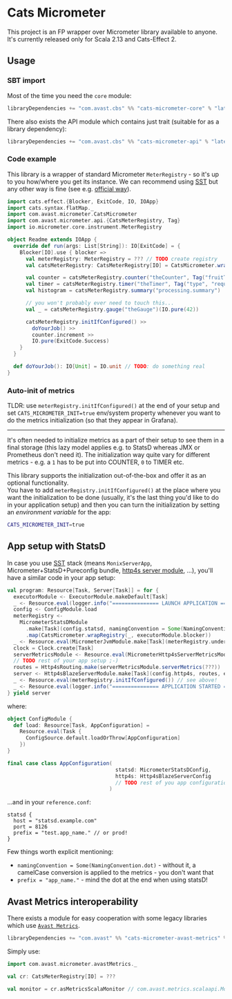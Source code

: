# Cats Micrometer

This project is an FP wrapper over Micrometer library available to anyone.  
It's currently released only for Scala 2.13 and Cats-Effect 2.

## Usage

### SBT import

Most of the time you need the `core` module:

```scala
libraryDependencies += "com.avast.cbs" %% "cats-micrometer-core" % "latestVersion"
```

There also exists the API module which contains just trait (suitable for as a library dependency):

```scala
libraryDependencies += "com.avast.cbs" %% "cats-micrometer-api" % "latestVersion"
```

### Code example

This library is a wrapper of standard Micrometer `MeterRegistry` - so it's up to you how/where you get its instance. We can recommend using
[SST](https://avast.github.io/scala-server-toolkit/subprojects/micrometer) but any other way is fine (see
e.g. [official way](https://micrometer.io/docs/registry/statsD)).

```scala
import cats.effect.{Blocker, ExitCode, IO, IOApp}
import cats.syntax.flatMap._
import com.avast.micrometer.CatsMicrometer
import com.avast.micrometer.api.{CatsMeterRegistry, Tag}
import io.micrometer.core.instrument.MeterRegistry

object Readme extends IOApp {
  override def run(args: List[String]): IO[ExitCode] = {
    Blocker[IO].use { blocker =>
      val meterRegistry: MeterRegistry = ??? // TODO create registry
      val catsMeterRegistry: CatsMeterRegistry[IO] = CatsMicrometer.wrapRegistry(meterRegistry, blocker)

      val counter = catsMeterRegistry.counter("theCounter", Tag("fruitType", "apples"))
      val timer = catsMeterRegistry.timer("theTimer", Tag("type", "requests"), Tag("service", "Filerep"))
      val histogram = catsMeterRegistry.summary("processing.summary")

      // you won't probably ever need to touch this...
      val _ = catsMeterRegistry.gauge("theGauge")(IO.pure(42))

      catsMeterRegistry.initIfConfigured() >>
        doYourJob() >>
        counter.increment >>
        IO.pure(ExitCode.Success)
    }
  }

  def doYourJob(): IO[Unit] = IO.unit // TODO: do something real
}

```

### Auto-init of metrics

TLDR: use `meterRegistry.initIfConfigured()` at the end of your setup and set `CATS_MICROMETER_INIT=true` env/system property whenever you
want to do the metrics initialization (so that they appear in Grafana).

---

It's often needed to initialize metrics as a part of their setup to see them in a final storage (this lazy model applies e.g. to StatsD
whereas JMX or Prometheus don't need it). The initialization way quite vary for different metrics - e.g. a `1` has to be put into
COUNTER, `0` to TIMER etc.

This library supports the initialization out-of-the-box and offer it as an optional functionality.  
You have to add `meterRegistry.initIfConfigured()` at the place where you want the initialization to be done (usually, it's the last thing
you'd like to do in your application setup) and then you can turn the initialization by setting an _environment variable_ for the app:

  ```bash
  CATS_MICROMETER_INIT=true
  ```

## App setup with StatsD

In case you use [SST](https://avast.github.io/scala-server-toolkit/subprojects/micrometer) stack (means `MonixServerApp`, Micrometer+StatsD+Pureconfig
bundle, [http4s server module](https://avast.github.io/scala-server-toolkit/subprojects/http4s), ...), you'll have a similar code in your
app setup:

```scala
val program: Resource[Task, Server[Task]] = for {
  executorModule <- ExecutorModule.makeDefault[Task]
  _ <- Resource.eval(logger.info("=============== LAUNCH APPLICATION ==============="))
  config <- ConfigModule.load
  meterRegistry <-
    MicrometerStatsDModule
      .make[Task](config.statsd, namingConvention = Some(NamingConvention.dot))
      .map(CatsMicrometer.wrapRegistry(_, executorModule.blocker))
  _ <- Resource.eval(MicrometerJvmModule.make[Task](meterRegistry.underlying))
  clock = Clock.create[Task]
  serverMetricsModule <- Resource.eval(MicrometerHttp4sServerMetricsModule.make[Task](meterRegistry.underlying, clock))
  // TODO rest of your app setup ;-)
  routes = Http4sRouting.make(serverMetricsModule.serverMetrics(???))
  server <- Http4sBlazeServerModule.make[Task](config.http4s, routes, executorModule.executionContext)
  _ <- Resource.eval(meterRegistry.initIfConfigured()) // see above!
  _ <- Resource.eval(logger.info("=============== APPLICATION STARTED ==============="))
} yield server
```

where:

```scala
object ConfigModule {
  def load: Resource[Task, AppConfiguration] =
    Resource.eval(Task {
      ConfigSource.default.loadOrThrow[AppConfiguration]
    })
}

final case class AppConfiguration(
                                   statsd: MicrometerStatsDConfig,
                                   http4s: Http4sBlazeServerConfig
                                   // TODO rest of you app configuration ;-)
                                 )

```

...and in your `reference.conf`:

```hocon
statsd {
  host = "statsd.example.com"
  port = 8126
  prefix = "test.app_name." // or prod!
}
```

Few things worth explicit mentioning:

- `namingConvention = Some(NamingConvention.dot)` - without it, a camelCase conversion is applied to the metrics - you don't want that
- `prefix = "app_name."` - mind the dot at the end when using statsD!

## Avast Metrics interoperability

There exists a module for easy cooperation with some legacy libraries which use [`Avast Metrics`](https://github.com/avast/metrics/).

```scala
libraryDependencies += "com.avast" %% "cats-micrometer-avast-metrics" % "latestVersion"
```

Simply use:

```scala
import com.avast.micrometer.avastMetrics._

val cr: CatsMeterRegistry[IO] = ???

val monitor = cr.asMetricsScalaMonitor // com.avast.metrics.scalaapi.Monitor
```
